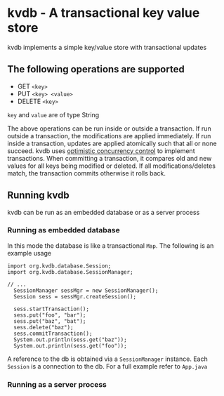 # kvdb - A transactional key value store

kvdb implements a simple key/value store with transactional updates

## The following operations are supported

- GET `<key>`
- PUT `<key> <value>`
- DELETE `<key>`

`key` and `value` are of type String

The above operations can be run inside or outside a transaction. If run outside a transaction, the modifications are applied immediately. If run inside a transaction, updates are applied atomically such that all or none succeed. kvdb uses [optimistic concurrency control](https://en.wikipedia.org/wiki/Optimistic_concurrency_control) to implement transactions. When committing a transaction, it compares old and new values for all keys being modified or deleted. If all modifications/deletes match, the transaction commits otherwise it rolls back.

## Running kvdb
kvdb can be run as an embedded database or as a server process

### Running as embedded database

In this mode the database is like a transactional `Map`. The following is an example usage

```
import org.kvdb.database.Session;
import org.kvdb.database.SessionManager;

// ...
  SessionManager sessMgr = new SessionManager();
  Session sess = sessMgr.createSession();

  sess.startTransaction();
  sess.put("foo", "bar");
  sess.put("baz", "bat");
  sess.delete("baz");
  sess.commitTransaction();
  System.out.println(sess.get("baz"));
  System.out.println(sess.get("foo"));

```
A reference to the db is obtained via a `SessionManager` instance. Each `Session` is a connection to the db. For a full example refer to `App.java`


### Running as a server process


